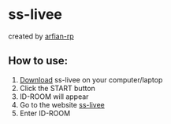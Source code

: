 # ss-livee

created by <a href="https://arfian-id.web.app">arfian-rp</a>

## How to use:

1. <a href="https://drive.google.com/drive/folders/1LHKBGUqQiDkvb1lHngk18wbTWgnaCvT-">Download</a> ss-livee on your computer/laptop
2. Click the START button
3. ID-ROOM will appear
4. Go to the website <a href="https://ss-livee.web.app">ss-livee</a>
5. Enter ID-ROOM
